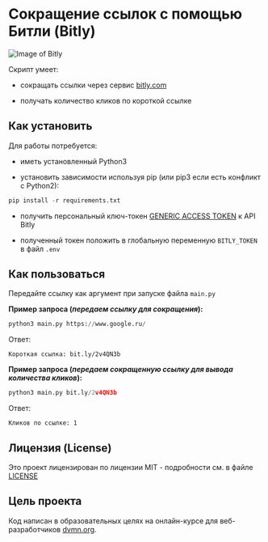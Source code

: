 # Сокращение ссылок с помощью Битли (Bitly)
![Image of Bitly](https://upload.wikimedia.org/wikipedia/commons/8/84/Bit.ly_Logo.svg)

Скрипт умеет:

* сокращать ссылки через сервис [bitly.com](https://bitly.com/)

* получать количество кликов по короткой ссылке


## Как установить
Для работы потребуется:

* иметь установленный Python3

* установить зависимости используя pip (или pip3 если есть конфликт с Python2):
```python
pip install -r requirements.txt
```

* получить персональный ключ-токен [GENERIC ACCESS TOKEN](https://bitly.com/a/oauth_apps) к API Bitly

* полученный токен положить в глобальную переменную `BITLY_TOKEN` в файл `.env`


## Как пользоваться
Передайте ссылку как аргумент при запуске файла `main.py`

**Пример запроса (*передаем ссылку для сокращения*):**
```python
python3 main.py https://www.google.ru/
```
Ответ:
```
Короткая ссылка: bit.ly/2v4QN3b
```

**Пример запроса (*передаем сокращенную ссылку для вывода количества кликов*):**
```python
python3 main.py bit.ly/2v4QN3b
```
Ответ:
```
Кликов по ссылке: 1
```

## Лицензия (License)

Это проект лицензирован по лицензии MIT - подробности см. в файле [LICENSE](./LICENSE)

## Цель проекта
Код написан в образовательных целях на онлайн-курсе для веб-разработчиков [dvmn.org](https://dvmn.org/modules/).


